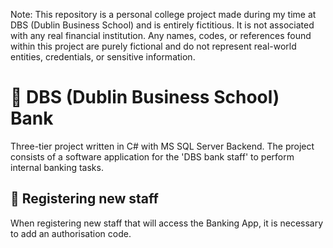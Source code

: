 Note: This repository is a personal college project made during my time at DBS (Dublin Business School) and is entirely fictitious. It is not associated with any real financial institution. Any names, codes, or references found within this project are purely fictional and do not represent real-world entities, credentials, or sensitive information.

# 🏧 DBS (Dublin Business School) Bank
Three-tier project written in C# with MS SQL Server Backend. The project consists of a software application for the 'DBS bank staff' to perform internal banking tasks.

## 👥 Registering new staff

When registering new staff that will access the Banking App, it is necessary to add an authorisation code. 



